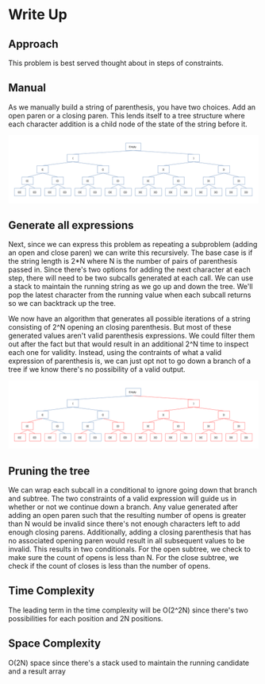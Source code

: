 # Write Up

## Approach

This problem is best served thought about in steps of constraints.

## Manual

As we manually build a string of parenthesis, you have two choices. Add an open paren or a closing paren. This lends itself to a tree structure where each character addition is a child node of the state of the string before it.

![Manually generated tree](./assets/parenTree.svg)

## Generate all expressions

Next, since we can express this problem as repeating a subproblem (adding an open and close paren) we can write this recursively. The base case is if the string length is 2\*N where N is the number of pairs of parenthesis passed in. Since there's two options for adding the next character at each step, there will need to be two subcalls generated at each call. We can use a stack to maintain the running string as we go up and down the tree. We'll pop the latest character from the running value when each subcall returns so we can backtrack up the tree.

We now have an algorithm that generates all possible iterations of a string consisting of 2^N opening an closing parenthesis. But most of these generated values aren't valid parenthesis expressions. We could filter them out after the fact but that would result in an additional 2^N time to inspect each one for validity. Instead, using the contraints of what a valid expression of parenthesis is, we can just opt not to go down a branch of a tree if we know there's no possibility of a valid output.

![Manually generated tree](./assets/parenTree_pruned.svg)

## Pruning the tree

We can wrap each subcall in a conditional to ignore going down that branch and subtree. The two constraints of a valid expression will guide us in whether or not we continue down a branch. Any value generated after adding an open paren such that the resulting number of opens is greater than N would be invalid since there's not enough characters left to add enough closing parens. Additionally, adding a closing parenthesis that has no associated opening paren would result in all subsequent values to be invalid. This results in two conditionals. For the open subtree, we check to make sure the count of opens is less than N. For the close subtree, we check if the count of closes is less than the number of opens.

## Time Complexity

The leading term in the time complexity will be O(2^2N) since there's two possibilities for each position and 2N positions.

## Space Complexity

O(2N) space since there's a stack used to maintain the running candidate and a result array
